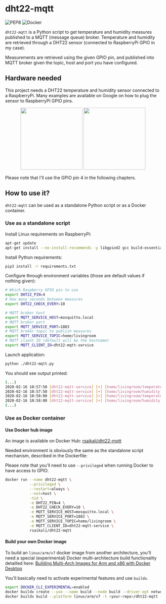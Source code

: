 # dht22-mqtt

![PEP8](https://github.com/rsaikali/dht22-mqtt/workflows/PEP8/badge.svg)
![Docker](https://github.com/rsaikali/dht22-mqtt/workflows/Docker/badge.svg)

`dht22-mqtt` is a Python script to get temperature and humidity measures published to a MQTT (message queue) broker.
Temperature and humidity are retrieved through a DHT22 sensor (connected to RaspberryPi GPIO in my case).

Measurements are retrieved using the given GPIO pin, and published into MQTT broker given the topic, host and port you have configured.

## Hardware needed

This project needs a DHT22 temperature and humidity sensor connected to a RaspberryPi.
Many examples are available on Google on how to plug the sensor to RaspberryPi GPIO pins.

<p align="center">
    <img src="https://img3.bgxcdn.com/thumb/large/2014/xiemeijuan/07/SKU146979/SKU146979a.jpg" width="200" height="200">
    <img src="https://www.elektor.fr/media/catalog/product/cache/2b4bee73c90e4689bbc4ca8391937af9/r/a/raspberry-pi-4-4gb.jpg" width="200" height="200">
</p>

Please note that I'll use the GPIO pin 4 in the following chapters.

## How to use it?

`dht22-mqtt` can be used as a standalone Python script or as a Docker container.

### Use as a standalone script

Install Linux requirements on RaspberryPi:

```sh
apt-get update
apt-get install --no-install-recommends -y libgpiod2 gcc build-essential
```

Install Python requirements:

```sh
pip3 install -r requirements.txt
```

Configure through environment variables (those are default values if nothing given):

```sh
# Which Raspberry GPIO pin to use
export DHT22_PIN=4
# How many seconds between measures
export DHT22_CHECK_EVERY=10

# MQTT broker host
export MQTT_SERVICE_HOST=mosquitto.local
# MQTT broker port
export MQTT_SERVICE_PORT=1883
# MQTT broker topic to publish measures
export MQTT_SERVICE_TOPIC=home/livingroom
# MQTT client ID (default will be the hostname)
export MQTT_CLIENT_ID=dht22-mqtt-service
```

Launch application:

```sh
python ./dht22-mqtt.py
```

You should see output printed:
```sh
(...)
2020-02-16 10:57:50 [dht22-mqtt-service] [+] [home/livingroom/temperature] --- 20.7°C ---> [mosquitto.local:1883]
2020-02-16 10:57:50 [dht22-mqtt-service] [+] [home/livingroom/humidity] ------ 55.7% ----> [mosquitto.local:1883]
2020-02-16 10:58:00 [dht22-mqtt-service] [+] [home/livingroom/temperature] --- 20.9°C ---> [mosquitto.local:1883]
2020-02-16 10:58:00 [dht22-mqtt-service] [+] [home/livingroom/humidity] ------ 55.8% ----> [mosquitto.local:1883]
(...)
```

### Use as Docker container

#### Use Docker hub image

An image is available on Docker Hub: [rsaikali/dht22-mqtt](https://hub.docker.com/r/rsaikali/dht22-mqtt)

Needed environment is obviously the same as the standalone script mechanism, described in the Dockerfile:

Please note that you'll need to use `--privileged` when running Docker to have access to GPIO.

```sh
docker run --name dht22-mqtt \
           --privileged \
           --restart=always \
           --net=host \
           -tid \
           -e DHT22_PIN=4 \
           -e DHT22_CHECK_EVERY=10 \
           -e MQTT_SERVICE_HOST=mosquitto.local \
           -e MQTT_SERVICE_PORT=1883 \
           -e MQTT_SERVICE_TOPIC=home/livingroom \
           -e MQTT_CLIENT_ID=dht22-mqtt-service \
           rsaikali/dht22-mqtt
```

#### Build your own Docker image

To build an `linux/arm/v7` docker image from another architecture, you'll need a special (experimental) Docker multi-architecture build functionality detailled here: [Building Multi-Arch Images for Arm and x86 with Docker Desktop](https://www.docker.com/blog/multi-arch-images/)

You'll basically need to activate experimental features and use `buildx`.

```sh
export DOCKER_CLI_EXPERIMENTAL=enabled
docker buildx create --use --name build --node build --driver-opt network=host
docker buildx build --platform linux/arm/v7 -t <your-repo>/dht22-mqtt --push .
```